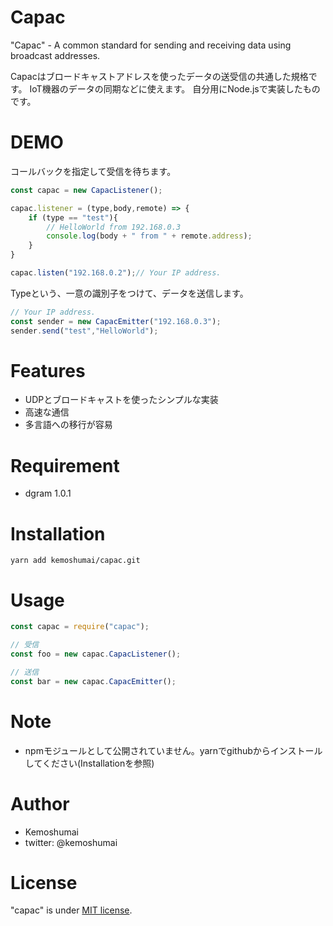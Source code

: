 # Capac

"Capac" - A common standard for sending and receiving data using broadcast addresses. 
 
Capacはブロードキャストアドレスを使ったデータの送受信の共通した規格です。
IoT機器のデータの同期などに使えます。
自分用にNode.jsで実装したものです。
 
# DEMO

コールバックを指定して受信を待ちます。
```js
const capac = new CapacListener();

capac.listener = (type,body,remote) => {
    if (type == "test"){
        // HelloWorld from 192.168.0.3
        console.log(body + " from " + remote.address);
    }
}

capac.listen("192.168.0.2");// Your IP address.
```

Typeという、一意の識別子をつけて、データを送信します。
```js
// Your IP address.
const sender = new CapacEmitter("192.168.0.3");
sender.send("test","HelloWorld");
```

# Features
 
- UDPとブロードキャストを使ったシンプルな実装
- 高速な通信
- 多言語への移行が容易
 
# Requirement
 
* dgram 1.0.1
 
# Installation

```
yarn add kemoshumai/capac.git
```
 
# Usage

```js
const capac = require("capac");

// 受信
const foo = new capac.CapacListener();

// 送信
const bar = new capac.CapacEmitter();
```
 
# Note
 
- npmモジュールとして公開されていません。yarnでgithubからインストールしてください(Installationを参照)
 
# Author
 
* Kemoshumai
* twitter: @kemoshumai
 
# License
"capac" is under [MIT license](https://en.wikipedia.org/wiki/MIT_License).